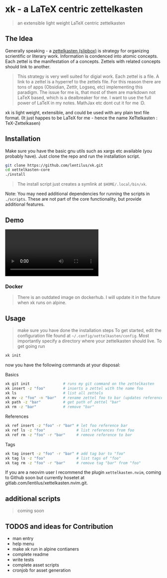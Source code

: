 # xk - a LaTeX centric zettelkasten
> an extensible light weight LaTeX centric zettelkasten

## The Idea

Generally speaking - a [zettelkasten (slipbox)](https://en.wikipedia.org/wiki/Zettelkasten) is strategy for organizing scrientific or literary work. Information is condenced into atomic concepts. Each zettel is the manifestation of a concepts. Zettels with related concepts should link to another.

> This strategy is very well suited for digial work. Each zettel is a file. A link to a zettel is a hyperref to the zettels file.
For this reason there are tons of apps (Obsidian, Zettlr, Logseq, etc) implementing this paradigm. The issue for me is, that most of them are markdown not LaTeX based, which is a dealbreaker for me. I want to use the full power of LaTeX in my notes. MathJax etc dont cut it for me :D.

xk is light weight, extensible, and could be used with any plain text file format. (It just happes to be LaTeX for me - hence the name XeTtelkasten : TeX-Zettelkasen)

## Installation

Make sure you have the basic gnu utils such as xargs etc available (you probably have).
Just clone the repo and run the installation script.

```bash
git clone https://github.com/lentilus/xk.git
cd xettelkasten-core
./install
```
> The install script just creates a symlink at `$HOME/.local/bin/xk`.

Note: You may need additional dependencies for running the scripts in `./scripts`. These are not part of the core functionality, but provide additional features.

## Demo

![usage demo](resources/demo.mkv)

### Docker
> There is an outdated image on dockerhub. I will update it in the future when xk runs on alpine.


## Usage
> make sure you have done the installation steps
To get started, edit the configuration file found at `~/.config/xettelkasten/config`.
Most importantly specify a directory where your zettelkasten should live.
To get going run
```bash
xk init
```
now you have the following commands at your disposal:

Basics
```bash
xk git init               # runs my git command on the zettelkasten
xk insert -z "foo"        # inserts a zettel with the name foo
xk ls                     # list all zettels
xk mv -z "foo" -n "bar"   # rename zettel foo to bar (updates references too)
xk path -z "bar"          # get path of zettel "bar"
xk rm -z "bar"            # remove "bar"
```

References
```bash
xk ref insert -z "foo" -r "bar" # let foo reference bar
xk ref ls -z "foo"              # list references from foo
xk ref rm -z "foo" -r "bar"     # remove reference to bar
```

Tags
```bash
xk tag insert -z "foo" -r "bar" # add tag bar to "foo"
xk tag ls -z "foo"              # list tags of "foo"
xk tag rm -z "foo" -r "bar"     # remove tag "bar" from "foo"
```

If you are a neovim user I recommend the plugin `xettelkasten.nvim`, coming to Github soon but currently hosetet at gitlab.com/lentilus/xettelkasten.nvim.git.

## additional scripts
> coming soon

## TODOS and ideas for Contribution
- man entry
- help menu
- make xk run in alpine contianers
- complete readme
- write tests
- complete asset scripts
- cronjob for asset generation
